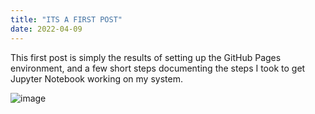 ```yaml
---
title: "ITS A FIRST POST"
date: 2022-04-09
---
```


This first post is simply the results of setting up the GitHub Pages environment, and a few short steps documenting the steps 
I took to get Jupyter Notebook working on my system.

![image](https://user-images.githubusercontent.com/7433842/162599651-8cd9cb83-679c-4332-a904-85da8cb4b239.png)

